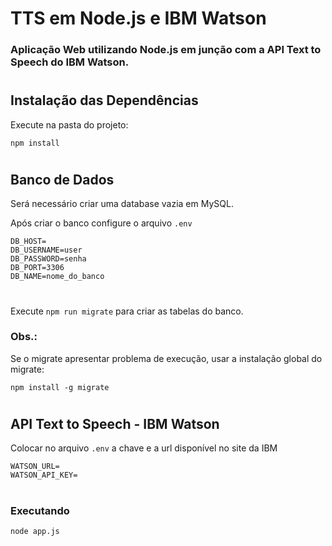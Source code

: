 # TTS em Node.js e IBM Watson
### Aplicação Web utilizando Node.js em junção com a API Text to Speech do IBM Watson.

#
## Instalação das Dependências
Execute na pasta do projeto:
~~~
npm install
~~~ 

#
## Banco de Dados
Será necessário criar uma database vazia em MySQL.

Após criar o banco configure o arquivo ```.env```

~~~
DB_HOST=
DB_USERNAME=user
DB_PASSWORD=senha
DB_PORT=3306
DB_NAME=nome_do_banco
~~~

#

Execute ```npm run migrate``` para criar as tabelas do banco.

### Obs.:
Se o migrate apresentar problema de execução, usar a instalação global do migrate:
~~~
npm install -g migrate 
~~~

#
## API Text to Speech - IBM Watson
Colocar no arquivo ```.env``` a chave e a url disponível no site da IBM

~~~
WATSON_URL=
WATSON_API_KEY=
~~~

#
### Executando
~~~Bash
node app.js
~~~
